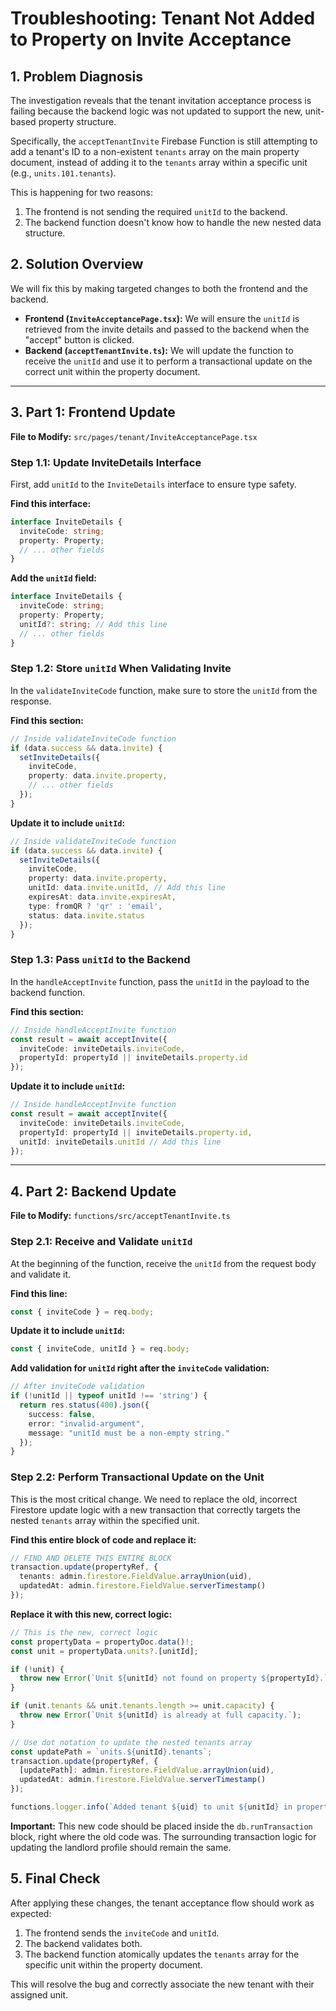 
# Troubleshooting: Tenant Not Added to Property on Invite Acceptance

## 1. Problem Diagnosis

The investigation reveals that the tenant invitation acceptance process is failing because the backend logic was not updated to support the new, unit-based property structure.

Specifically, the `acceptTenantInvite` Firebase Function is still attempting to add a tenant's ID to a non-existent `tenants` array on the main property document, instead of adding it to the `tenants` array within a specific unit (e.g., `units.101.tenants`).

This is happening for two reasons:
1.  The frontend is not sending the required `unitId` to the backend.
2.  The backend function doesn't know how to handle the new nested data structure.

## 2. Solution Overview

We will fix this by making targeted changes to both the frontend and the backend.

-   **Frontend (`InviteAcceptancePage.tsx`):** We will ensure the `unitId` is retrieved from the invite details and passed to the backend when the "accept" button is clicked.
-   **Backend (`acceptTenantInvite.ts`):** We will update the function to receive the `unitId` and use it to perform a transactional update on the correct unit within the property document.

---

## 3. Part 1: Frontend Update

**File to Modify:** `src/pages/tenant/InviteAcceptancePage.tsx`

### Step 1.1: Update InviteDetails Interface
First, add `unitId` to the `InviteDetails` interface to ensure type safety.

**Find this interface:**
```typescript
interface InviteDetails {
  inviteCode: string;
  property: Property;
  // ... other fields
}
```

**Add the `unitId` field:**
```typescript
interface InviteDetails {
  inviteCode: string;
  property: Property;
  unitId?: string; // Add this line
  // ... other fields
}
```

### Step 1.2: Store `unitId` When Validating Invite
In the `validateInviteCode` function, make sure to store the `unitId` from the response.

**Find this section:**
```typescript
// Inside validateInviteCode function
if (data.success && data.invite) {
  setInviteDetails({
    inviteCode,
    property: data.invite.property,
    // ... other fields
  });
}
```

**Update it to include `unitId`:**
```typescript
// Inside validateInviteCode function
if (data.success && data.invite) {
  setInviteDetails({
    inviteCode,
    property: data.invite.property,
    unitId: data.invite.unitId, // Add this line
    expiresAt: data.invite.expiresAt,
    type: fromQR ? 'qr' : 'email',
    status: data.invite.status
  });
}
```

### Step 1.3: Pass `unitId` to the Backend
In the `handleAcceptInvite` function, pass the `unitId` in the payload to the backend function.

**Find this section:**
```typescript
// Inside handleAcceptInvite function
const result = await acceptInvite({
  inviteCode: inviteDetails.inviteCode,
  propertyId: propertyId || inviteDetails.property.id
});
```

**Update it to include `unitId`:**
```typescript
// Inside handleAcceptInvite function
const result = await acceptInvite({
  inviteCode: inviteDetails.inviteCode,
  propertyId: propertyId || inviteDetails.property.id,
  unitId: inviteDetails.unitId // Add this line
});
```

---

## 4. Part 2: Backend Update

**File to Modify:** `functions/src/acceptTenantInvite.ts`

### Step 2.1: Receive and Validate `unitId`
At the beginning of the function, receive the `unitId` from the request body and validate it.

**Find this line:**
```typescript
const { inviteCode } = req.body;
```

**Update it to include `unitId`:**
```typescript
const { inviteCode, unitId } = req.body;
```

**Add validation for `unitId` right after the `inviteCode` validation:**
```typescript
// After inviteCode validation
if (!unitId || typeof unitId !== 'string') {
  return res.status(400).json({
    success: false,
    error: "invalid-argument",
    message: "unitId must be a non-empty string."
  });
}
```

### Step 2.2: Perform Transactional Update on the Unit
This is the most critical change. We need to replace the old, incorrect Firestore update logic with a new transaction that correctly targets the nested `tenants` array within the specified unit.

**Find this entire block of code and replace it:**
```typescript
// FIND AND DELETE THIS ENTIRE BLOCK
transaction.update(propertyRef, {
  tenants: admin.firestore.FieldValue.arrayUnion(uid),
  updatedAt: admin.firestore.FieldValue.serverTimestamp()
});
```

**Replace it with this new, correct logic:**
```typescript
// This is the new, correct logic
const propertyData = propertyDoc.data()!;
const unit = propertyData.units?.[unitId];

if (!unit) {
  throw new Error(`Unit ${unitId} not found on property ${propertyId}.`);
}

if (unit.tenants && unit.tenants.length >= unit.capacity) {
  throw new Error(`Unit ${unitId} is already at full capacity.`);
}

// Use dot notation to update the nested tenants array
const updatePath = `units.${unitId}.tenants`;
transaction.update(propertyRef, {
  [updatePath]: admin.firestore.FieldValue.arrayUnion(uid),
  updatedAt: admin.firestore.FieldValue.serverTimestamp()
});

functions.logger.info(`Added tenant ${uid} to unit ${unitId} in property ${propertyId}`);
```

**Important:** This new code should be placed inside the `db.runTransaction` block, right where the old code was. The surrounding transaction logic for updating the landlord profile should remain the same.

## 5. Final Check

After applying these changes, the tenant acceptance flow should work as expected:
1.  The frontend sends the `inviteCode` and `unitId`.
2.  The backend validates both.
3.  The backend function atomically updates the `tenants` array for the specific unit within the property document.

This will resolve the bug and correctly associate the new tenant with their assigned unit.
